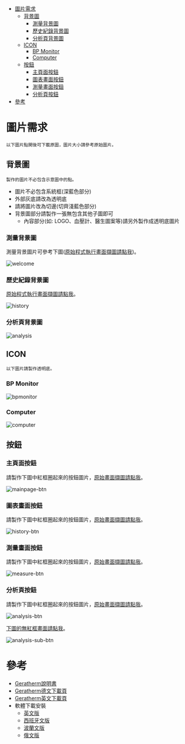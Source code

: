 <!-- TOC -->

- [圖片需求](#圖片需求)
  - [背景圖](#背景圖)
    - [測量背景圖](#測量背景圖)
    - [歷史紀錄背景圖](#歷史紀錄背景圖)
    - [分析頁背景圖](#分析頁背景圖)
  - [ICON](#icon)
    - [BP Monitor](#bp-monitor)
    - [Computer](#computer)
  - [按鈕](#按鈕)
    - [主頁面按鈕](#主頁面按鈕)
    - [圖表畫面按鈕](#圖表畫面按鈕)
    - [測量畫面按鈕](#測量畫面按鈕)
    - [分析頁按鈕](#分析頁按鈕)
- [參考](#參考)

<!-- /TOC -->


# 圖片需求

`以下圖片點開後可下載原圖，圖片大小請參考原始圖片。`

## 背景圖

`製作的圖片不必包含示意圖中的點。`

* 圖片不必包含系統框(深藍色部分)
* 外部灰底請改為透明底
* 請將圖片改為切邊(切齊淺藍色部分)
* 背景圖部分請製作一張無包含其他子圖即可
  * 內容部分(如: LOGO、血壓計、醫生圖案等)請另外製作成透明底圖片

### 測量背景圖

測量背景圖片可參考下圖([原始程式執行畫面擷圖請點我](img/welcome.png))。

![welcome](img/welcome-withoutword.png)


### 歷史紀錄背景圖

[原始程式執行畫面擷圖請點我](img/history.png)。

![history](img/history-withoutword.png)


### 分析頁背景圖

![analysis](img/analysis-withoutword.png)


## ICON

`以下圖片請製作透明底。`

### BP Monitor

![bpmonitor](img/bpmonitor.png)


### Computer

![computer](img/computer.png)


## 按鈕

### 主頁面按鈕

請製作下圖中紅框圈起來的按鈕圖片，[原始畫面擷圖請點我](img/mainpage.png)。

![mainpage-btn](img/mainpage-btn.png)


### 圖表畫面按鈕

請製作下圖中紅框圈起來的按鈕圖片，[原始畫面擷圖請點我](img/history.png)。

![history-btn](img/history-btn.png)


### 測量畫面按鈕

請製作下圖中紅框圈起來的按鈕圖片，[原始畫面擷圖請點我](img/measure.png)。

![measure-btn](img/measure-btn.png)


### 分析頁按鈕

請製作下圖中紅框圈起來的按鈕圖片，[原始畫面擷圖請點我](img/analysis.png)。

![analysis-btn](img/analysis-btn.png)

[下圖的無紅框畫面請點我](img/analysis-sub.png)。

![analysis-sub-btn](img/analysis-sub-btn.png)


# 參考

* [Geratherm說明書](http://geratherm.de/download/desktop-2-0-software-instructions.pdf)
* [Geratherm德文下載頁](http://geratherm.de/diagnostik/downloadbereich/)
* [Geratherm英文下載頁](http://geratherm.de/en/diagnostic/download-area/)
* 軟體下載安裝
  * [英文版](http://geratherm.de/download/setupGB.exe)
  * [西班牙文版](http://geratherm.de/download/setupES.exe)
  * [波蘭文版](http://geratherm.de/download/setupPL.exe)
  * [俄文版](http://geratherm.de/download/setupRU.exe)